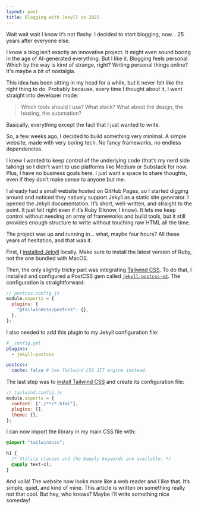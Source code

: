 ```yaml
---
layout: post
title: Blogging with Jekyll in 2025
---
```


Wait wait wait I know it’s not flashy.
I decided to start blogging, now... 25 years after everyone else.

I know a blog isn’t exactly an innovative project.
It might even sound boring in the age of AI-generated everything.
But I like it.
Blogging feels personal.
Which by the way is kind of strange, right?
Writing personal things online?
It's maybe a bit of nostalgia.

This idea has been sitting in my head for a while, but it never felt like the right thing to do.
Probably because, every time I thought about it, I went straight into developer mode:

> Which tools should I use? What stack? What about the design, the hosting, the automation?

Basically, everything except the fact that I just wanted to write.

So, a few weeks ago, I decided to build something very minimal.
A simple website, made with very boring tech.
No fancy frameworks, no endless dependencies.

I knew I wanted to keep control of the underlying code (that’s my nerd side talking) so I didn’t want to use platforms like Medium or Substack for now.
Plus, I have no business goals here.
I just want a space to share thoughts, even if they don’t make sense to anyone but me.

I already had a small website hosted on GitHub Pages, so I started digging around and noticed they natively support Jekyll as a static site generator.
I opened the Jekyll documentation.
It’s short, well-written, and straight to the point.
It just felt right even if it’s Ruby (I know, I know).
It lets me keep control without needing an army of frameworks and build tools, but it still provides enough structure to write without touching raw HTML all the time.

The project was up and running in… what, maybe four hours?
All these years of hesitation, and that was it.

First, I [installed Jekyll](https://jekyllrb.com/docs/installation/macos/) locally.
Make sure to install the latest version of Ruby, not the one bundled with MacOS.

Then, the only slightly tricky part was integrating [Tailwind CSS](https://tailwindcss.com).
To do that, I installed and configured a PostCSS gem called [`jekyll-postcss-v2`](https://rubygems.org/gems/jekyll-postcss-v2).
The configuration is straightforward:

```js
// postcss.config.js
module.exports = {
  plugins: {
    "@tailwindcss/postcss": {},
  },
};
```

I also needed to add this plugin to my Jekyll configuration file:

```yaml
# _config.yml
plugins:
  - jekyll-postcss

postcss:
  cache: false # Use Tailwind CSS JIT engine instead.
```

The last step was to [install Tailwind CSS](https://tailwindcss.com/docs/installation/using-postcss) and create its configuration file:

```js
// tailwind.config.js
module.exports = {
  content: ["./**/*.html"],
  plugins: [],
  theme: {},
};
```

I can now import the library in my main CSS file with:

```css
@import "tailwindcss";

h1 {
  /* Utility classes and the @apply keywords are available. */
  @apply text-xl;
}
```

And voilà!
The website now looks more like a web reader and I like that.
It’s simple, quiet, and kind of mine.
This article is written on something really not that cool.
But hey, who knows?
Maybe I’ll write something nice someday!
